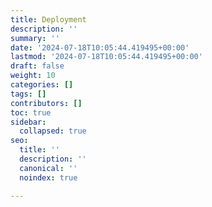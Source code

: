 ```yaml
---
title: Deployment
description: ''
summary: ''
date: '2024-07-18T10:05:44.419495+00:00'
lastmod: '2024-07-18T10:05:44.419495+00:00'
draft: false
weight: 10
categories: []
tags: []
contributors: []
toc: true
sidebar:
  collapsed: true
seo:
  title: ''
  description: ''
  canonical: ''
  noindex: true

---
```

